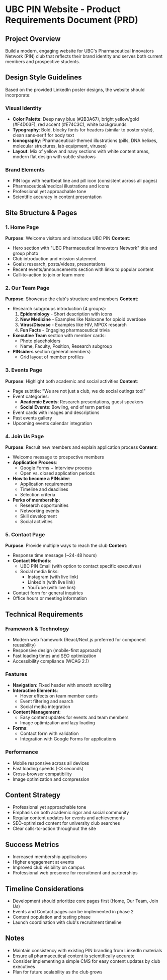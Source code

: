 # UBC PIN Website - Product Requirements Document (PRD)

## Project Overview
Build a modern, engaging website for UBC's Pharmaceutical Innovators Network (PIN) club that reflects their brand identity and serves both current members and prospective students.

## Design Style Guidelines
Based on the provided LinkedIn poster designs, the website should incorporate:

### Visual Identity
- **Color Palette**: Deep navy blue (#2B3A67), bright yellow/gold (#F4D03F), red accent (#E74C3C), white backgrounds
- **Typography**: Bold, blocky fonts for headers (similar to poster style), clean sans-serif for body text
- **Iconography**: Pharmaceutical-themed illustrations (pills, DNA helixes, molecular structures, lab equipment, viruses)
- **Layout**: Mix of yellow and navy sections with white content areas, modern flat design with subtle shadows

### Brand Elements
- PIN logo with heartbeat line and pill icon (consistent across all pages)
- Pharmaceutical/medical illustrations and icons
- Professional yet approachable tone
- Scientific accuracy in content presentation

## Site Structure & Pages

### 1. Home Page
**Purpose**: Welcome visitors and introduce UBC PIN
**Content**:
- Hero section with "UBC Pharmaceutical Innovators Network" title and group photo
- Club introduction and mission statement
- Goals: research, posts/videos, presentations
- Recent events/announcements section with links to popular content
- Call-to-action to join or learn more

### 2. Our Team Page
**Purpose**: Showcase the club's structure and members
**Content**:
- Research subgroups introduction (4 groups):
  1. **Epidemiology** - Short description with icons
  2. **New Medicine** - Examples like Naloxone for opioid overdose
  3. **Virus/Disease** - Examples like HIV, MPOX research
  4. **Fun Facts** - Engaging pharmaceutical trivia
- **Executive Team** section with member cards:
  - Photo placeholders
  - Name, Faculty, Position, Research subgroup
- **PINsiders** section (general members)
  - Grid layout of member profiles

### 3. Events Page
**Purpose**: Highlight both academic and social activities
**Content**:
- Page subtitle: "We are not just a club, we do social outings too!"
- Event categories:
  - **Academic Events**: Research presentations, guest speakers
  - **Social Events**: Bowling, end of term parties
- Event cards with images and descriptions
- Past events gallery
- Upcoming events calendar integration

### 4. Join Us Page
**Purpose**: Recruit new members and explain application process
**Content**:
- Welcome message to prospective members
- **Application Process**:
  - Google Forms + Interview process
  - Open vs. closed application periods
- **How to become a PINsider**:
  - Application requirements
  - Timeline and deadlines
  - Selection criteria
- **Perks of membership**:
  - Research opportunities
  - Networking events
  - Skill development
  - Social activities

### 5. Contact Page
**Purpose**: Provide multiple ways to reach the club
**Content**:
- Response time message (~24-48 hours)
- **Contact Methods**:
  - UBC PIN Email (with option to contact specific executives)
  - Social media links:
    - Instagram (with live link)
    - LinkedIn (with live link)  
    - YouTube (with live link)
- Contact form for general inquiries
- Office hours or meeting information

## Technical Requirements

### Framework & Technology
- Modern web framework (React/Next.js preferred for component reusability)
- Responsive design (mobile-first approach)
- Fast loading times and SEO optimization
- Accessibility compliance (WCAG 2.1)

### Features
- **Navigation**: Fixed header with smooth scrolling
- **Interactive Elements**: 
  - Hover effects on team member cards
  - Event filtering and search
  - Social media integration
- **Content Management**: 
  - Easy content updates for events and team members
  - Image optimization and lazy loading
- **Forms**: 
  - Contact form with validation
  - Integration with Google Forms for applications

### Performance
- Mobile responsive across all devices
- Fast loading speeds (<3 seconds)
- Cross-browser compatibility
- Image optimization and compression

## Content Strategy
- Professional yet approachable tone
- Emphasis on both academic rigor and social community
- Regular content updates for events and achievements
- SEO-optimized content for university club searches
- Clear calls-to-action throughout the site

## Success Metrics
- Increased membership applications
- Higher engagement at events
- Improved club visibility on campus
- Professional web presence for recruitment and partnerships

## Timeline Considerations
- Development should prioritize core pages first (Home, Our Team, Join Us)
- Events and Contact pages can be implemented in phase 2
- Content population and testing phase
- Launch coordination with club's recruitment timeline

## Notes
- Maintain consistency with existing PIN branding from LinkedIn materials
- Ensure all pharmaceutical content is scientifically accurate
- Consider implementing a simple CMS for easy content updates by club executives
- Plan for future scalability as the club grows